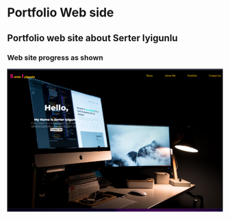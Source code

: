 # Portfolio Web side

## Portfolio web site about Serter Iyigunlu

### Web site progress as shown

![Web site screenshot](./screenshots/first.png)
